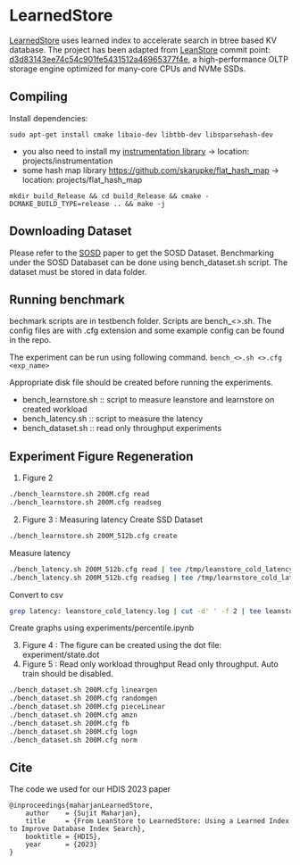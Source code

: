 # LearnedStore
[LearnedStore](https://jiangs.utasites.cloud/pubs/papers/Maharjan23-LearnedStore.pdf) uses learned index to accelerate search in btree based KV database. The project has been adapted from [LeanStore](https://db.in.tum.de/~leis/papers/leanstore.pdf) commit point: [d3d83143ee74c54c901fe5431512a46965377f4e](https://github.com/leanstore/leanstore/commit/d3d83143ee74c54c901fe5431512a46965377f4e), a high-performance OLTP storage engine optimized for many-core CPUs and NVMe SSDs. 

## Compiling
Install dependencies:

`sudo apt-get install cmake libaio-dev libtbb-dev libsparsehash-dev`

- you also need to install my [instrumentation library](https://github.com/shubhajeet/cppInstrumentation) -> location: projects/instrumentation
- some hash map library https://github.com/skarupke/flat_hash_map -> location: projects/flat_hash_map

`mkdir build_Release && cd build_Release && cmake -DCMAKE_BUILD_TYPE=release .. && make -j`

## Downloading Dataset
Please refer to the [SOSD](https://github.com/learnedsystems/SOSD) paper to get the SOSD Dataset. Benchmarking under the SOSD Databaset can be done using bench_dataset.sh script. The dataset must be stored in data folder.

## Running benchmark
bechmark scripts are in testbench folder. Scripts are bench_<>.sh. The config files are with .cfg extension and some example config can be found in the repo.

The experiment can be run using following command.
`bench_<>.sh <>.cfg <exp_name>`

Appropriate disk file should be created before running the experiments.

- bench_learnstore.sh :: script to measure leanstore and learnstore on created workload
- bench_latency.sh :: script to measure the latency
- bench_dataset.sh :: read only throughput experiments

## Experiment Figure Regeneration
1. Figure 2
```bash
./bench_learnstore.sh 200M.cfg read
./bench_learnstore.sh 200M.cfg readseg
```

2. Figure 3 : Measuring latency
Create SSD Dataset
```bash
./bench_learnstore.sh 200M_512b.cfg create
```
Measure latency
```bash
./bench_latency.sh 200M_512b.cfg read | tee /tmp/leanstore_cold_latency.log
./bench_latency.sh 200M_512b.cfg readseg | tee /tmp/learnstore_cold_latency.log
```
Convert to csv
```bash
grep latency: leanstore_cold_latency.log | cut -d' ' -f 2 | tee leanstore_cold_latency.log
```
Create graphs using experiments/percentile.ipynb

3. Figure 4 : The figure can be created using the dot file: experiment/state.dot
4. Figure 5 : Read only workload throughput
Read only throughput. Auto train should be disabled.
```bash
./bench_dataset.sh 200M.cfg lineargen
./bench_dataset.sh 200M.cfg randomgen
./bench_dataset.sh 200M.cfg pieceLinear
./bench_dataset.sh 200M.cfg amzn
./bench_dataset.sh 200M.cfg fb
./bench_dataset.sh 200M.cfg logn
./bench_dataset.sh 200M.cfg norm
```

## Cite
The code we used for our HDIS 2023 paper

```
@inproceedings{maharjanLearnedStore,
    author    = {Sujit Maharjan},
    title     = {From LeanStore to LearnedStore: Using a Learned Index to Improve Database Index Search},
    booktitle = {HDIS},
    year      = {2023}
}
```
